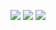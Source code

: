 ![](https://github-profile-summary-cards.vercel.app/api/cards/profile-details?username=dimalegeza&theme=monokai)
![](https://github-profile-summary-cards.vercel.app/api/cards/repos-per-language?username=dimalegeza&theme=monokai)
![](https://github-profile-summary-cards.vercel.app/api/cards/stats?username=dimalegeza&theme=monokai)